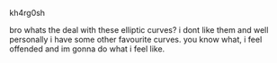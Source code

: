 kh4rg0sh

bro whats the deal with these elliptic curves? i dont like them and well personally i have some other favourite curves. you know what, i feel offended and im gonna do what i feel like.
